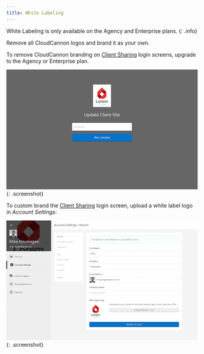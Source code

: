 ```yaml
---
title: White Labeling
---
```


White Labeling is only available on the Agency and Enterprise plans.
{: .info}

Remove all CloudCannon logos and brand it as your own.

To remove CloudCannon branding on [Client Sharing](/sharing/client-sharing/) login screens, upgrade to the Agency or Enterprise plan.

![Client sharing](/img/sharing/client-white-label.png){: .screenshot}

To custom brand the [Client Sharing](/sharing/client-sharing/) login screen, upload a white label logo in *Account Settings*:

![Client sharing](/img/sharing/upload-white-label-logo.png){: .screenshot}

